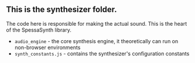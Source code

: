 ## This is the synthesizer folder.

The code here is responsible for making the actual sound.
This is the heart of the SpessaSynth library.

- `audio_engine` - the core synthesis engine, it theoretically can run on non-browser environments
- `synth_constants.js` - contains the synthesizer's configuration constants